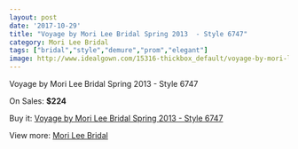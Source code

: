 ```yaml
---
layout: post
date: '2017-10-29'
title: "Voyage by Mori Lee Bridal Spring 2013  - Style 6747"
category: Mori Lee Bridal
tags: ["bridal","style","demure","prom","elegant"]
image: http://www.idealgown.com/15316-thickbox_default/voyage-by-mori-lee-bridal-spring-2013-style-6747.jpg
---
```

Voyage by Mori Lee Bridal Spring 2013  - Style 6747

On Sales: **$224**
<a href="https://www.idealgown.com/en/mori-lee-bridal/6126-voyage-by-mori-lee-bridal-spring-2013-style-6747.html"><amp-img layout="responsive" width="600" height="600" src="//www.idealgown.com/15316-thickbox_default/voyage-by-mori-lee-bridal-spring-2013-style-6747.jpg" alt="Voyage by Mori Lee Bridal Spring 2013  - Style 6747 0" /></a>
<a href="https://www.idealgown.com/en/mori-lee-bridal/6126-voyage-by-mori-lee-bridal-spring-2013-style-6747.html"><amp-img layout="responsive" width="600" height="600" src="//www.idealgown.com/15317-thickbox_default/voyage-by-mori-lee-bridal-spring-2013-style-6747.jpg" alt="Voyage by Mori Lee Bridal Spring 2013  - Style 6747 1" /></a>

Buy it: [Voyage by Mori Lee Bridal Spring 2013  - Style 6747](https://www.idealgown.com/en/mori-lee-bridal/6126-voyage-by-mori-lee-bridal-spring-2013-style-6747.html "Voyage by Mori Lee Bridal Spring 2013  - Style 6747")

View more: [Mori Lee Bridal](https://www.idealgown.com/en/90-mori-lee-bridal "Mori Lee Bridal")